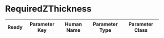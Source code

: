 # RequiredZThickness #

| Ready | Parameter Key | Human Name | Parameter Type | Parameter Class |
|-------|---------------|------------|-----------------|----------------|
